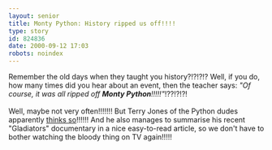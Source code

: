 ```yaml
---
layout: senior
title: Monty Python: History ripped us off!!!!
type: story
id: 824836
date: 2000-09-12 17:03
robots: noindex
---
```

Remember the old days when they taught you history?!?!?!? Well, if you do, how many times did you hear about an event, then the teacher says: <i>"Of course, it was all ripped off <b>Monty Python</b>!!!!!"</i>!??!?!?! <br/> <br/>Well, maybe not very often!!!!!!! But Terry Jones of the Python dudes apparently <a href="http://www.the-times.co.uk/news/pages/sti/2000/08/20/stirevnws02006.html">thinks so</a>!!!!!! And he also manages to summarise his recent "Gladiators" documentary in a nice easy-to-read article, so we don't have to bother watching the bloody thing on TV again!!!!!